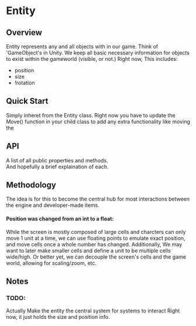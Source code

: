 # Entity

## Overview
Entity represents any and all objects with in our game. Think of 'GameObject's in Unity.
We keep all basic necessary information for objects to exist within the gameworld (visible, or not.)
Right now, This includes:
- position
- size
- !rotation

## Quick Start
Simply inheret from the Entity class.
Right now you have to update the Move() function in your child class to add any extra functionality like moving the 

## API
A list of all public properties and methods.\
And hopefully a brief explaination of each.

## Methodology
The idea is for this to become the central hub for most interactions between the engine and developer-made items.

#### Position was changed from an int to a float:
While the screen is mostly composed of large cells and charcters can only move 1 unit at a time, we can use floating points to emulate exact position, and move cells once a whole number has changed.
Additionally, We may want to later make smaller cells and define a unit to be multiple cells wide/high.
Or better yet, we can decouple the screen's cells and the game world, allowing for scaling/zoom, etc.

## Notes
### TODO:
Actually Make the entity the central system for systems to interact
Right now, it just holds the size and position info.